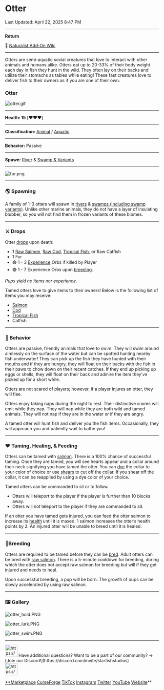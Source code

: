 # Otter

Last Updated: April 22, 2025 8:47 PM

---

**Return**

🐻 [Naturalist Add-On Wiki](https://www.notion.so/1a7a9a61c3f1800c8e32e893d6e7f430?pvs=21)

---

Otters are semi-aquatic social creatures that love to interact with other animals and humans alike. Otters eat up to 20-33% of their body weight each day in fish they hunt in the wild. They often lay on their backs and utilize their stomachs as tables while eating! These fast creatures love to deliver fish to their owners as if you are one of their own.

<aside>

### **Otter**

![otter.gif](Otter%201dd816019a9f815fa48fef2b8aa355d0/otter.gif)

---

**Health: 15** [♥️♥️♥️]

---

**Classification:** [Animal](https://minecraft.fandom.com/wiki/Animal) / [Aquatic](https://minecraft.fandom.com/wiki/Aquatic)

---

**Behavior:** Passive

---

**Spawn:** [River](https://minecraft.wiki/w/River) & [Swamp & Variants](https://minecraft.wiki/w/Swamp)

---

![fur.png](Otter%201dd816019a9f815fa48fef2b8aa355d0/fur.png)

</aside>

---

### 🌎 Spawning

A family of 1-3 otters will spawn in [rivers](https://minecraft.wiki/w/River) & [swamps (including swamp variants)](https://minecraft.wiki/w/Swamp). Unlike other marine animals, they do not have a layer of insulating blubber, so you will not find them in frozen variants of these biomes.

---

### ⚔️ Drops

Otter [drops](https://minecraft.fandom.com/wiki/Drops) upon death:

- 1 [Raw Salmon](https://minecraft.wiki/w/Raw_Salmon), [Raw Cod](https://minecraft.wiki/w/Raw_Cod), [Tropical Fish](https://minecraft.fandom.com/wiki/Tropical_Fish), or Raw Catfish
- 1 Fur
- 🟢 1 - 3 [Experience](https://minecraft.fandom.com/wiki/Experience) Orbs if killed by Player
- 🟢 1 - 7 Experience Orbs upon [breeding](https://minecraft.fandom.com/wiki/Breeding).

*Pups yield no items nor experience.*

Tamed otters love to give items to their owners! Below is the following list of items you may receive:

- [Salmon](https://minecraft.wiki/w/Raw_Salmon)
- [Cod](https://minecraft.wiki/w/Raw_Cod)
- [Tropical Fish](https://minecraft.fandom.com/wiki/Tropical_Fish)
- Catfish

---

### 🧠 Behavior

Otters are passive, friendly animals that love to swim. They will swim around aimlessly on the surface of the water but can be spotted hunting nearby fish underwater! They can pick up the fish they have hunted with their mouths and if they are hungry, they will float on their backs with the fish in their paws to chow down on their recent catches. If they end up picking up eggs or shells, they will float on their back and admire the item they’ve picked up for a short while.

Otters are not scared of players; however, if a player injures an otter, they will flee.

Otters enjoy taking naps during the night to rest. Their distinctive snores will emit while they nap. They will nap while they are both wild and tamed animals. They will not nap if they are in the water or if they are angry.

A tamed otter will hunt fish and deliver you the fish items. Occasionally, they will approach you and patiently wait to bathe you! 

---

### ❤️ Taming, Healing, & Feeding

Otters can be tamed with [salmon](https://minecraft.wiki/w/Raw_Salmon). There is a 100% chance of successful taming. Once they are tamed, you will see hearts appear and a collar around their neck signifying you have tamed the otter. You can [dye](https://minecraft.fandom.com/wiki/Dye) the collar to your color of choice or use [shears](https://minecraft.fandom.com/wiki/Shears) to cut off the collar. If you shear off the collar, it can be reapplied by using a dye color of your choice.

Tamed otters can be commanded to sit or to follow.

- Otters will teleport to the player if the player is further than 10 blocks away.
- Otters will not teleport to the player if they are commanded to sit.

If an otter you have tamed gets injured, you can feed the otter salmon to increase its [health](https://minecraft.fandom.com/wiki/Health) until it is maxed. 1 salmon increases the otter’s health points by 2. An injured otter will be unable to breed until it is healed.

---

### 🥚Breeding

Otters are required to be tamed before they can be [bred](https://minecraft.fandom.com/wiki/Breeding). Adult otters can be bred with [raw salmon](https://minecraft.wiki/w/Raw_Salmon). There is a 5-minute cooldown for breeding, during which the otter does not accept raw salmon for breeding but will if they get injured and needs to heal.

Upon successful breeding, a pup will be born. The growth of pups can be slowly accelerated by using raw salmon.

---

### 🖼️ Gallery

![otter_hold.PNG](Otter%201dd816019a9f815fa48fef2b8aa355d0/otter_hold.png)

![otter_lurk.PNG](Otter%201dd816019a9f815fa48fef2b8aa355d0/otter_lurk.png)

![otter_swim.PNG](Otter%201dd816019a9f815fa48fef2b8aa355d0/otter_swim.png)

---

<aside>
<img src="https://www.notion.so/icons/headset_red.svg" alt="https://www.notion.so/icons/headset_red.svg" width="40px" /> Have additional questions? Want to be a part of our community? → [Join our Discord!](https://discord.com/invite/starfishstudios)

</aside>

<aside>
<img src="https://www.notion.so/icons/star_red.svg" alt="https://www.notion.so/icons/star_red.svg" width="40px" />

[**Marketplace](https://www.minecraft.net/en-us/marketplace/creator?name=Starfish%20Studios)      [CurseForge](https://www.curseforge.com/members/starfish_studios/projects)      [TikTok](https://www.tiktok.com/@starfishstudios)      [Instagram](https://www.instagram.com/starfishstudiosinc/)      [Twitter](https://twitter.com/starfishstudios)      [YouTube](https://www.youtube.com/@starfishstudios)      [Website](https://starfish-studios.com/)**

</aside>
